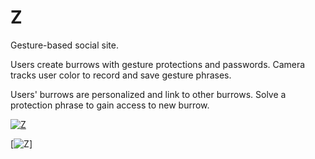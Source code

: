 # Z

Gesture-based social site.

Users create burrows with gesture protections and passwords.  Camera tracks user color to record and save gesture phrases.  

Users' burrows are personalized and link to other burrows.  Solve a protection phrase to gain access to new burrow.

[![Z](https://cdn.rawgit.com/rasianart/Z/d1722ffb/public/video/zshort.gif)](https://www.youtube.com/watch?v=d4cymefOtCo&feature=youtu.be)

[![Z](https://www.youtube.com/watch?v=d4cymefOtCo&feature=youtu.be)]
